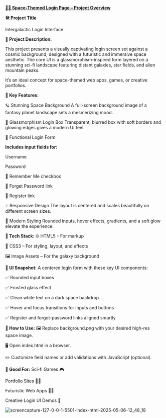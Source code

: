 [**🌌✨ Space-Themed Login Page – Project Overview**](http://127.0.0.1:5501/index.html)


**🛠️ Project Title**

Intergalactic Login Interface

**📄 Project Description:**

This project presents a visually captivating login screen set against a cosmic background, designed with a futuristic and immersive space aesthetic. The core UI is a glassmorphism-inspired form layered on a stunning sci-fi landscape featuring distant galaxies, star fields, and alien mountain peaks.

It’s an ideal concept for space-themed web apps, games, or creative portfolios.

**🌠 Key Features:**

🪐 Stunning Space Background
A full-screen background image of a fantasy planet landscape sets a mesmerizing mood.

💎 Glassmorphism Login Box
Transparent, blurred box with soft borders and glowing edges gives a modern UI feel.

🔐 Functional Login Form

**Includes input fields for:**

Username

Password

🔘 Remember Me checkbox

🔗 Forget Password link

🧾 Register link

💡 Responsive Design
The layout is centered and scales beautifully on different screen sizes.

🎨 Modern Styling
Rounded inputs, hover effects, gradients, and a soft glow elevate the experience.

**🧾 Tech Stack:**
🌐 HTML5 – For markup

🎨 CSS3 – For styling, layout, and effects

🖼️ Image Assets – For the galaxy background

**📸 UI Snapshot:**
A centered login form with these key UI components:

✅ Rounded input boxes

✅ Frosted glass effect

✅ Clean white text on a dark space backdrop

✅ Hover and focus transitions for inputs and buttons

✅ Register and forgot-password links aligned smartly

**🚀 How to Use:**
🖼️ Replace background.png with your desired high-res space image.

🖥️ Open index.html in a browser.

✏️ Customize field names or add validations with JavaScript (optional).

**🧠 Good For:**
Sci-fi Games 🎮

Portfolio Sites 🧑‍🚀

Futuristic Web Apps 👨‍💻

Creative Login UI Demos 🎨

![screencapture-127-0-0-1-5501-index-html-2025-05-06-12_48_18](https://github.com/user-attachments/assets/d4926773-d752-4020-8dfa-b2eb16735851)
